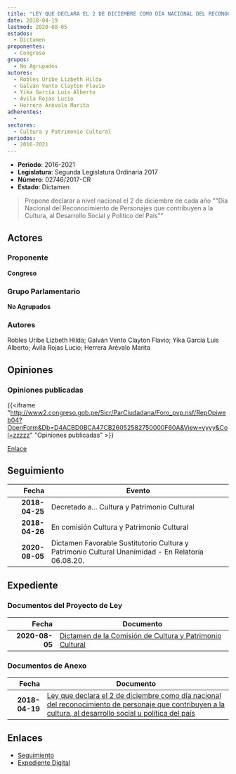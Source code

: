 ```yaml
---
title: "LEY QUE DECLARA EL 2 DE DICIEMBRE COMO DÍA NACIONAL DEL RECONOCIMIENTO DE PERSONAJES QUE CONTRIBUYEN A LA CULTURA AL DESARROLLO SOCIAL Y POLÍTICO DEL PAÍS"
date: 2018-04-19
lastmod: 2020-08-05
estados: 
  - Dictamen
proponentes: 
  - Congreso
grupos: 
  - No Agrupados
autores: 
  - Robles Uribe Lizbeth Hilda
  - Galván Vento Clayton Flavio
  - Yika García Luis Alberto
  - Ávila Rojas Lucio
  - Herrera Arévalo Marita
adherentes: 
  - 
sectores: 
  - Cultura y Patrimonio Cultural
periodos: 
  - 2016-2021
---
```


- **Periodo**: 2016-2021
- **Legislatura**: Segunda Legislatura Ordinaria 2017
- **Número**: 02746/2017-CR
- **Estado**: Dictamen

> Propone declarar a nivel nacional el 2 de diciembre de cada año ""Día Nacional del Reconocimiento de Personajes que contribuyen a la Cultura, al Desarrollo Social y Político del País""


## Actores

### Proponente

**Congreso**

### Grupo Parlamentario

**No Agrupados**

### Autores

Robles Uribe Lizbeth Hilda; Galván Vento Clayton Flavio; Yika García Luis Alberto; Ávila Rojas Lucio; Herrera Arévalo Marita


## Opiniones

### Opiniones publicadas

{{<iframe "http://www2.congreso.gob.pe/Sicr/ParCiudadana/Foro_pvp.nsf/RepOpiweb04?OpenForm&Db=D4ACBD0BCA47CB26052582750000F60A&View=yyyy&Col=zzzzz" "Opiniones publicadas" >}}

[Enlace](http://www2.congreso.gob.pe/Sicr/ParCiudadana/Foro_pvp.nsf/RepOpiweb04?OpenForm&Db=D4ACBD0BCA47CB26052582750000F60A&View=yyyy&Col=zzzzz)

## Seguimiento

| Fecha | Evento |
|------:|--------|
| **2018-04-25** | Decretado a... Cultura y Patrimonio Cultural|
| **2018-04-26** | En comisión Cultura y Patrimonio Cultural|
| **2020-08-05** | Dictamen Favorable Sustitutorio Cultura y Patrimonio Cultural Unanimidad - En Relatoría 06.08.20.|


## Expediente


### Documentos del Proyecto de Ley

| Fecha | Documento |
|------:|--------|
| **2020-08-05** | [Dictamen de la Comisión de Cultura y Patrimonio Cultural](http://www.leyes.congreso.gob.pe/Documentos/2016_2021/Dictamenes/Proyectos_de_Ley/02746DC05MAY20200805.pdf) |

### Documentos de Anexo

| Fecha | Documento |
|------:|--------|
| **2018-04-19** | [Ley que declara el 2 de diciembre como día nacional del reconocimiento de personaje que contribuyen a la cultura, al desarrollo social u política del país](http://www.leyes.congreso.gob.pe/Documentos/2016_2021/Proyectos_de_Ley_y_de_Resoluciones_Legislativas/PL0274620180419.pdf) |

## Enlaces 

- [Seguimiento](http://www2.congreso.gob.pe/Sicr/TraDocEstProc/CLProLey2016.nsf/f7fff46988ca05b1052578e100829cc7/27a109a88346f9de05258275000a4f03?OpenDocument)
- [Expediente Digital](http://www2.congreso.gob.pe/Sicr/TraDocEstProc/CLProLey2016.nsf/f7fff46988ca05b1052578e100829cc7/27a109a88346f9de05258275000a4f03?OpenDocument&Click=05257FB7005EB655.eb71d0cf91d8294e05256cdf006b5706/$Body/0.1C6C)
